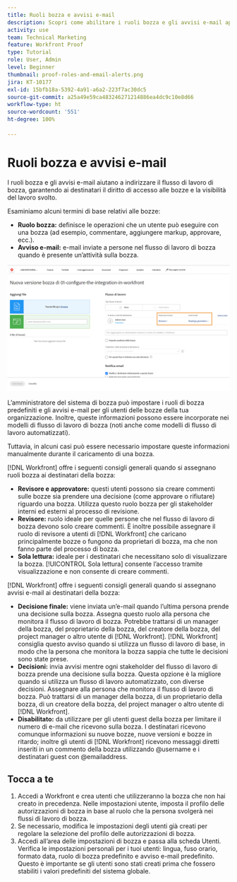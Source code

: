 ```yaml
---
title: Ruoli bozza e avvisi e-mail
description: Scopri come abilitare i ruoli bozza e gli avvisi e-mail appropriati in modo che i destinatari della bozza possano accedervi e avere visibilità sul lavoro che viene eseguito in  [!DNL  Workfront].
activity: use
team: Technical Marketing
feature: Workfront Proof
type: Tutorial
role: User, Admin
level: Beginner
thumbnail: proof-roles-and-email-alerts.png
jira: KT-10177
exl-id: 15bfb18a-5392-4a91-a6a2-223f7ac30dc5
source-git-commit: a25a49e59ca483246271214886ea4dc9c10e8d66
workflow-type: ht
source-wordcount: '551'
ht-degree: 100%

---
```


# Ruoli bozza e avvisi e-mail

I ruoli bozza e gli avvisi e-mail aiutano a indirizzare il flusso di lavoro di bozza, garantendo ai destinatari il diritto di accesso alle bozze e la visibilità del lavoro svolto.

Esaminiamo alcuni termini di base relativi alle bozze:

* **Ruolo bozza:** definisce le operazioni che un utente può eseguire con una bozza (ad esempio, commentare, aggiungere markup, approvare, ecc.).
* **Avviso e-mail:** e-mail inviate a persone nel flusso di lavoro di bozza quando è presente un’attività sulla bozza.

![Un’immagine della finestra [!UICONTROL Nuova bozza] con [!UICONTROL Ruolo bozza] e le colonne [!UICONTROL Avvisi e-mail] evidenziate.](assets/proof-roles-and-email-alerts.png)

L’amministratore del sistema di bozza può impostare i ruoli di bozza predefiniti e gli avvisi e-mail per gli utenti delle bozze della tua organizzazione. Inoltre, queste informazioni possono essere incorporate nei modelli di flusso di lavoro di bozza (noti anche come modelli di flusso di lavoro automatizzati).

Tuttavia, in alcuni casi può essere necessario impostare queste informazioni manualmente durante il caricamento di una bozza.

[!DNL Workfront] offre i seguenti consigli generali quando si assegnano ruoli bozza ai destinatari della bozza:

* **Revisore e approvatore:** questi utenti possono sia creare commenti sulle bozze sia prendere una decisione (come approvare o rifiutare) riguardo una bozza. Utilizza questo ruolo bozza per gli stakeholder interni ed esterni al processo di revisione.
* **Revisore:** ruolo ideale per quelle persone che nel flusso di lavoro di bozza devono solo creare commenti. È inoltre possibile assegnare il ruolo di revisore a utenti di [!DNL Workfront] che caricano principalmente bozze o fungono da proprietari di bozza, ma che non fanno parte del processo di bozza.
* **Sola lettura:** ideale per i destinatari che necessitano solo di visualizzare la bozza. [!UICONTROL Sola lettura] consente l’accesso tramite visualizzazione e non consente di creare commenti.

[!DNL Workfront] offre i seguenti consigli generali quando si assegnano avvisi e-mail ai destinatari della bozza:

* **Decisione finale:** viene inviata un’e-mail quando l’ultima persona prende una decisione sulla bozza. Assegna questo ruolo alla persona che monitora il flusso di lavoro di bozza. Potrebbe trattarsi di un manager della bozza, del proprietario della bozza, del creatore della bozza, del project manager o altro utente di [!DNL Workfront]. [!DNL Workfront] consiglia questo avviso quando si utilizza un flusso di lavoro di base, in modo che la persona che monitora la bozza sappia che tutte le decisioni sono state prese.
* **Decisioni:** invia avvisi mentre ogni stakeholder del flusso di lavoro di bozza prende una decisione sulla bozza. Questa opzione è la migliore quando si utilizza un flusso di lavoro automatizzato, con diverse decisioni. Assegnare alla persona che monitora il flusso di lavoro di bozza. Può trattarsi di un manager della bozza, di un proprietario della bozza, di un creatore della bozza, del project manager o altro utente di [!DNL Workfront].
* **Disabilitato:** da utilizzare per gli utenti guest della bozza per limitare il numero di e-mail che ricevono sulla bozza. I destinatari ricevono comunque informazioni su nuove bozze, nuove versioni e bozze in ritardo; inoltre gli utenti di [!DNL Workfront] ricevono messaggi diretti inseriti in un commento della bozza utilizzando @username e i destinatari guest con @emailaddress.

## Tocca a te

1. Accedi a Workfront e crea utenti che utilizzeranno la bozza che non hai creato in precedenza. Nelle impostazioni utente, imposta il profilo delle autorizzazioni di bozza in base al ruolo che la persona svolgerà nei flussi di lavoro di bozza.
1. Se necessario, modifica le impostazioni degli utenti già creati per regolare la selezione del profilo delle autorizzazioni di bozza.
1. Accedi all’area delle impostazioni di bozza e passa alla scheda Utenti. Verifica le impostazioni personali per i tuoi utenti: lingua, fuso orario, formato data, ruolo di bozza predefinito e avviso e-mail predefinito. Questo è importante se gli utenti sono stati creati prima che fossero stabiliti i valori predefiniti del sistema globale.

<!--
Download the proof role and email alert guides to have on hand as you start uploading proofs and assigning proof recipients.
-->

<!--
## Learn more
* Notifications for proof comments and decisions
-->

<!--
## Guides
* Proof roles
* Email alerts
-->
